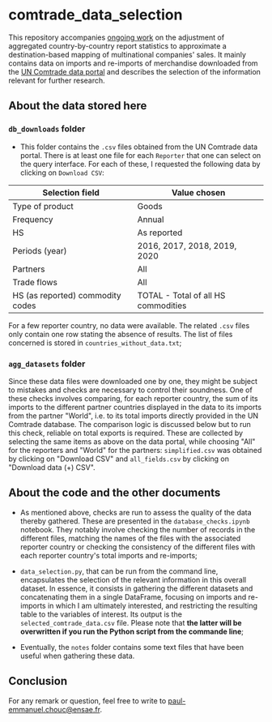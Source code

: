 # comtrade_data_selection

This repository accompanies [ongoing work](https://github.com/pechouc/destination-based-sales) on the adjustment of aggregated country-by-country report statistics to approximate a destination-based mapping of multinational companies' sales. It mainly contains data on imports and re-imports of merchandise downloaded from the [UN Comtrade data portal](https://comtrade.un.org/data/) and describes the selection of the information relevant for further research.

## About the data stored here

### `db_downloads` folder

- This folder contains the `.csv` files obtained from the UN Comtrade data portal. There is at least one file for each `Reporter` that one can select on the query interface. For each of these, I requested the following data by clicking on `Download CSV`: 

| Selection field | Value chosen |
| --- | --- |
| Type of product | Goods |
| Frequency | Annual |
| HS | As reported |
| Periods (year) | 2016, 2017, 2018, 2019, 2020 |
| Partners | All |
| Trade flows | All |
| HS (as reported) commodity codes | TOTAL - Total of all HS commodities |

For a few reporter country, no data were available. The related `.csv` files only contain one row stating the absence of results. The list of files concerned is stored in `countries_without_data.txt`;

### `agg_datasets` folder

Since these data files were downloaded one by one, they might be subject to mistakes and checks are necessary to control their soundness. One of these checks involves comparing, for each reporter country, the sum of its imports to the different partner countries displayed in the data to its imports from the partner "World", i.e. to its total imports directly provided in the UN Comtrade database. The comparison logic is discussed below but to run this check, reliable on total exports is required. These are collected by selecting the same items as above on the data portal, while choosing "All" for the reporters and "World" for the partners: `simplified.csv` was obtained by clicking on "Download CSV" and `all_fields.csv` by clicking on "Download data (+) CSV".

## About the code and the other documents

- As mentioned above, checks are run to assess the quality of the data thereby gathered. These are presented in the `database_checks.ipynb` notebook. They notably involve checking the number of records in the different files, matching the names of the files with the associated reporter country or checking the consistency of the different files with each reporter country's total imports and re-imports;

- `data_selection.py`, that can be run from the command line, encapsulates the selection of the relevant information in this overall dataset. In essence, it consists in gathering the different datasets and concatenating them in a single DataFrame, focusing on imports and re-imports in which I am ultimately interested, and restricting the resulting table to the variables of interest. Its output is the `selected_comtrade_data.csv` file. Please note that **the latter will be overwritten if you run the Python script from the commande line**;

- Eventually, the `notes` folder contains some text files that have been useful when gathering these data.

## Conclusion

For any remark or question, feel free to write to paul-emmanuel.chouc@ensae.fr.
